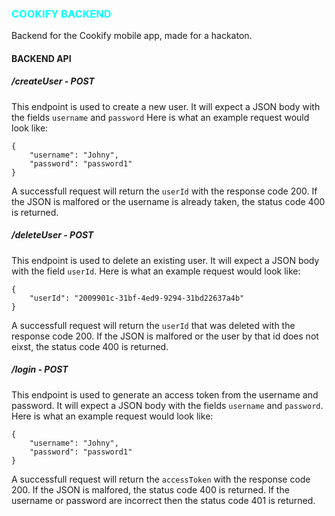 ### <span style="color:#00ffff">COOKIFY BACKEND</span>

Backend for the Cookify mobile app, made for a hackaton.

#### BACKEND API
##### /createUser - POST
This endpoint is used to create a new user. It will expect a JSON body with the fields `username` and `password`
Here is what an example request would look like:
```
{
    "username": "Johny",
    "password": "password1"
}
```
A successfull request will return the `userId` with the response code 200. If the JSON is malfored or the username is already taken, the status code 400 is returned.

##### /deleteUser - POST
This endpoint is used to delete an existing user. It will expect a JSON body with the field `userId`.
Here is what an example request would look like:
```
{
    "userId": "2009901c-31bf-4ed9-9294-31bd22637a4b"
}
```
A successfull request will return the `userId` that was deleted with the response code 200. If the JSON is malfored or the user by that id does not eixst, the status code 400 is returned.

##### /login - POST
This endpoint is used to generate an access token from the username and password. It will expect a JSON body with the fields `username` and `password`.
Here is what an example request would look like:
```
{
    "username": "Johny",
    "password": "password1"
}
```
A successfull request will return the `accessToken` with the response code 200. If the JSON is malfored, the status code 400 is returned. If the username or password are incorrect then the status code 401 is returned.